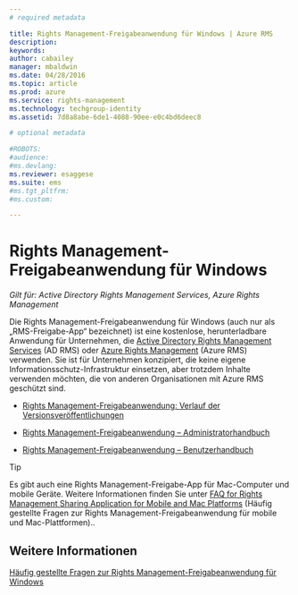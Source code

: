 ```yaml
---
# required metadata

title: Rights Management-Freigabeanwendung für Windows | Azure RMS
description:
keywords:
author: cabailey
manager: mbaldwin
ms.date: 04/28/2016
ms.topic: article
ms.prod: azure
ms.service: rights-management
ms.technology: techgroup-identity
ms.assetid: 7d8a8abe-6de1-4088-90ee-e0c4bd6deec8

# optional metadata

#ROBOTS:
#audience:
#ms.devlang:
ms.reviewer: esaggese
ms.suite: ems
#ms.tgt_pltfrm:
#ms.custom:

---
```


# Rights Management-Freigabeanwendung für Windows

*Gilt für: Active Directory Rights Management Services, Azure Rights Management*

Die Rights Management-Freigabeanwendung für Windows (auch nur als „RMS-Freigabe-App“ bezeichnet) ist eine kostenlose, herunterladbare Anwendung für Unternehmen, die [Active Directory Rights Management Services](https://technet.microsoft.com/library/cc772403.aspx) (AD RMS) oder [Azure Rights Management](../understand-explore/azure-rights-management.md) (Azure RMS) verwenden. Sie ist für Unternehmen konzipiert, die keine eigene Informationsschutz-Infrastruktur einsetzen, aber trotzdem Inhalte verwenden möchten, die von anderen Organisationen mit Azure RMS geschützt sind.

-   [Rights Management-Freigabeanwendung: Verlauf der Versionsveröffentlichungen](sharing-app-version-release-history.md)

-   [Rights Management-Freigabeanwendung – Administratorhandbuch](sharing-app-admin-guide.md)

-   [Rights Management-Freigabeanwendung – Benutzerhandbuch](sharing-app-user-guide.md)

> [!TIP]
> Es gibt auch eine Rights Management-Freigabe-App für Mac-Computer und mobile Geräte. Weitere Informationen finden Sie unter [FAQ for Rights Management Sharing Application for Mobile and Mac Platforms](http://technet.microsoft.com/dn451248) (Häufig gestellte Fragen zur Rights Management-Freigabeanwendung für mobile und Mac-Plattformen)..

## Weitere Informationen
[Häufig gestellte Fragen zur Rights Management-Freigabeanwendung für Windows](http://technet.microsoft.com/dn467883)



<!--HONumber=Apr16_HO4-->


